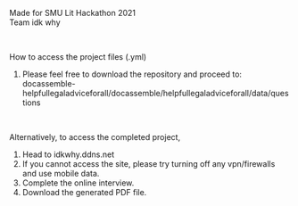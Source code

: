Made for SMU Lit Hackathon 2021 <br />
Team idk why <br />

<br />

How to access the project files (.yml) <br />
 1. Please feel free to download the repository and proceed to: <br />
docassemble-helpfullegaladviceforall/docassemble/helpfullegaladviceforall/data/questions 

<br />
 
Alternatively, to access the completed project, 
 1. Head to idkwhy.ddns.net
 2. If you cannot access the site, please try turning off any vpn/firewalls and use mobile data. 
 3. Complete the online interview. 
 4. Download the generated PDF file.
 
 
